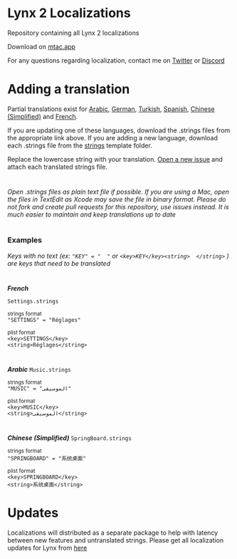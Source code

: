 # Lynx 2 Localizations
Repository containing all Lynx 2 localizations

Download on [mtac.app](https://mtac.app/repo)

For any questions regarding localization, contact me on [Twitter](https://twitter.com/mtac8) or [Discord](https://discordapp.com/users/451747491549806593)

# Adding a translation

Partial translations exist for [Arabic](https://github.com/MTACS/LynxLocalizations/tree/main/com.mtac.lynxtwo.localizations/layout/Library/PreferenceBundles/lynxprefs.bundle/ar.lproj), [German](https://github.com/MTACS/LynxLocalizations/tree/main/com.mtac.lynxtwo.localizations/layout/Library/PreferenceBundles/lynxprefs.bundle/de.lproj), [Turkish](https://github.com/MTACS/LynxLocalizations/tree/main/com.mtac.lynxtwo.localizations/layout/Library/PreferenceBundles/lynxprefs.bundle/tr.lproj), [Spanish](https://github.com/MTACS/LynxLocalizations/tree/main/com.mtac.lynxtwo.localizations/layout/Library/PreferenceBundles/lynxprefs.bundle/es.lproj), [Chinese (Simplified)](https://github.com/MTACS/LynxLocalizations/tree/main/com.mtac.lynxtwo.localizations/layout/Library/PreferenceBundles/lynxprefs.bundle/zh-Hans.lproj) and [French](https://github.com/MTACS/LynxLocalizations/tree/main/com.mtac.lynxtwo.localizations/layout/Library/PreferenceBundles/lynxprefs.bundle/fr.lproj).

If you are updating one of these languages, download the .strings files from the appropriate link above. If you are adding a new language, download each .strings file from the [strings](/strings) template folder. 

Replace the lowercase string with your translation. [Open a new issue](https://github.com/MTACS/LynxLocalizations/issues/new?assignees=MTACS&labels=&projects=&template=language-addition.md&title=%5BTRANSLATION%5D) and attach each translated strings file.


#
_Open .strings files as plain text file if possible. If you are using a Mac, open the files in TextEdit as Xcode may save the file in binary format. Please do not fork and create pull requests for this repository, use issues instead. It is much easier to maintain and keep translations up to date_
#

### Examples

_Keys with no text (ex: ```"KEY" = "  "``` or ```<key>KEY</key><string>  </string>``` ) are keys that need to be translated_

#
***French***

```Settings.strings```

<sub>strings format</sub>   
```"SETTINGS" = "Réglages"```   

<sub>plist format</sub>   
```<key>SETTINGS</key>```   
```<string>Réglages</string>```

#
***Arabic***
```Music.strings```

<sub>strings format</sub>   
```"MUSIC" = "الموسيقى"```

<sub>plist format</sub>   
```<key>MUSIC</key>```   
```<string>الموسيقى</string>```

#
***Chinese (Simplified)***
```SpringBoard.strings```

<sub>strings format</sub>   
```"SPRINGBOARD" = "系统桌面"```

<sub>plist format</sub>   
```<key>SPRINGBOARD</key>```   
```<string>系统桌面</string>```

# Updates

Localizations will distributed as a separate package to help with latency between new features and untranslated strings. Please get all localization updates for Lynx from [here](https://mtac.app/repo)

